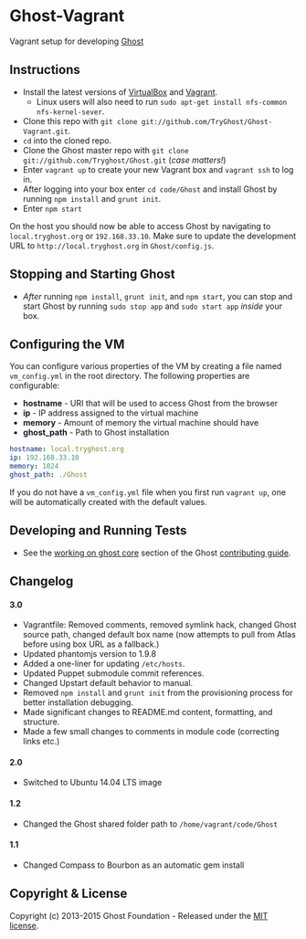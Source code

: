 # Ghost-Vagrant

Vagrant setup for developing [Ghost](https://ghost.org)

## Instructions

- Install the latest versions of [VirtualBox](https://www.virtualbox.org/wiki/Downloads) and [Vagrant](http://www.vagrantup.com/downloads.html).
	- Linux users will also need to run `sudo apt-get install nfs-common nfs-kernel-sever`.
- Clone this repo with `git clone git://github.com/TryGhost/Ghost-Vagrant.git`.
- `cd` into the cloned repo.
- Clone the Ghost master repo with `git clone git://github.com/Tryghost/Ghost.git` (_case matters!_)
- Enter `vagrant up` to create your new Vagrant box and `vagrant ssh` to log in.
- After logging into your box enter `cd code/Ghost` and install Ghost by running `npm install` and `grunt init`.
- Enter `npm start`

On the host you should now be able to access Ghost by navigating to `local.tryghost.org` or `192.168.33.10`. Make sure to update the development URL to `http://local.tryghost.org` in `Ghost/config.js`.

## Stopping and Starting Ghost

- _After_ running `npm install`, `grunt init`, and `npm start`, you can stop and start Ghost by running `sudo stop app` and `sudo start app` _inside_ your box.

## Configuring the VM

You can configure various properties of the VM by creating a file named `vm_config.yml` in the root directory. The following properties are configurable:

- **hostname** - URI that will be used to access Ghost from the browser
- **ip** - IP address assigned to the virtual machine
- **memory** - Amount of memory the virtual machine should have
- **ghost_path** - Path to Ghost installation

```yml
hostname: local.tryghost.org
ip: 192.168.33.10
memory: 1024
ghost_path: ./Ghost
```

If you do not have a `vm_config.yml` file when you first run `vagrant up`, one will be automatically created with the default values.

## Developing and Running Tests

- See the [working on ghost core](https://github.com/TryGhost/Ghost/blob/master/CONTRIBUTING.md#core) section of the Ghost [contributing guide](https://github.com/TryGhost/Ghost/blob/master/CONTRIBUTING.md).

## Changelog

#### 3.0
- Vagrantfile: Removed comments, removed symlink hack, changed Ghost source path, changed default box name (now attempts to pull from Atlas before using box URL as a fallback.)
- Updated phantomjs version to 1.9.8
- Added a one-liner for updating `/etc/hosts`.
- Updated Puppet submodule commit references.
- Changed Upstart default behavior to manual.
- Removed `npm install` and `grunt init` from the provisioning process for better installation debugging.
- Made significant changes to README.md content, formatting, and structure.
- Made a few small changes to comments in module code (correcting links etc.)

#### 2.0

- Switched to Ubuntu 14.04 LTS image

#### 1.2

- Changed the Ghost shared folder path to `/home/vagrant/code/Ghost`

#### 1.1

- Changed Compass to Bourbon as an automatic gem install

## Copyright & License

Copyright (c) 2013-2015 Ghost Foundation - Released under the [MIT license](LICENSE).
